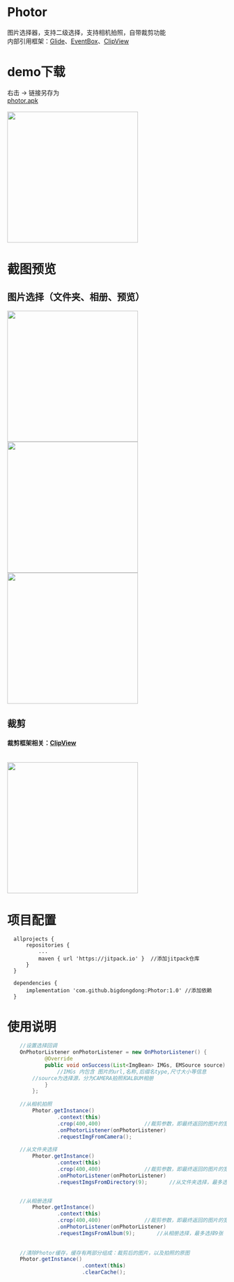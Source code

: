 # Photor
图片选择器，支持二级选择，支持相机拍照，自带裁剪功能</br>
内部引用框架：[Glide](https://github.com/bumptech/glide)、[EventBox](https://github.com/bigdongdong/EventBox)、[ClipView](https://github.com/bigdongdong/ClipView)

# demo下载
右击 -> 链接另存为</br>
[photor.apk](https://github.com/bigdongdong/Photor/blob/master/preview/photor.apk)</br></br>
<img  width = "300" src = "https://github.com/bigdongdong/Photor/blob/master/preview/demo_1.jpg"></img>

# 截图预览
## 图片选择（文件夹、相册、预览）
<img  width = "300" src = "https://github.com/bigdongdong/Photor/blob/master/preview/select_directory.jpg"></img>
<img  width = "300" src = "https://github.com/bigdongdong/Photor/blob/master/preview/select_album_2.jpg"></img>
<img  width = "300" src = "https://github.com/bigdongdong/Photor/blob/master/preview/pre.jpg"></img></br>

## 裁剪
#### 裁剪框架相关：[ClipView](https://github.com/bigdongdong/ClipView)</br></br>
<img  width = "300" src = "https://github.com/bigdongdong/Photor/blob/master/preview/clip.jpg"></img></br>

# 项目配置

```
  allprojects {
      repositories {
          ...
          maven { url 'https://jitpack.io' }  //添加jitpack仓库
      }
  }
  
  dependencies {
	  implementation 'com.github.bigdongdong:Photor:1.0' //添加依赖
  }
```

# 使用说明
```java
	//设置选择回调
	OnPhotorListener onPhotorListener = new OnPhotorListener() {
            @Override
            public void onSuccess(List<ImgBean> IMGs, EMSource source) {
                //IMGs 内包含 图片的url,名称,后缀名type,尺寸大小等信息
		//source为选择源，分为CAMERA拍照和ALBUM相册
            }
        };
	
	//从相机拍照
        Photor.getInstance()
                .context(this)
                .crop(400,400)              //裁剪参数，即最终返回的图片的宽高 [不写这行则不裁剪]
                .onPhotorListener(onPhotorListener)
                .requestImgFromCamera();
		
	//从文件夹选择
        Photor.getInstance()
                .context(this)
                .crop(400,400)              //裁剪参数，即最终返回的图片的宽高 [不写这行则不裁剪]
                .onPhotorListener(onPhotorListener)
                .requestImgsFromDirectory(9);       //从文件夹选择，最多选择9张


	//从相册选择
        Photor.getInstance()
                .context(this)
                .crop(400,400)              //裁剪参数，即最终返回的图片的宽高 [不写这行则不裁剪]
                .onPhotorListener(onPhotorListener)
                .requestImgsFromAlbum(9);       //从相册选择，最多选择9张
		
		
	//清除Photor缓存，缓存有两部分组成：裁剪后的图片，以及拍照的原图
	Photor.getInstance()
                        .context(this)
                        .clearCache();

```
